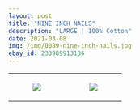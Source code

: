 ```yaml
---
layout: post
title: "NINE INCH NAILS"
description: "LARGE | 100% Cotton"
date: 2021-03-08
img: /img/0089-nine-inch-nails.jpg
ebay_id: 233989913186
---
```




<table style="width:100%;"><tr><td style="vertical-align:top;">
      <figure class="tmblr-full" data-orig-height="2048" data-orig-width="1365" data-orig-src="https://concertshirts.netlify.app/shirts/0089/0089-01.jpg"><img src="https://64.media.tumblr.com/c0f875c462698e7c4ec545f978ea6c0d/af09030581f7f2cc-9a/s540x810/2f62afd17221c06c056a396536952c154d4ba4e4.jpg" data-orig-height="2048" data-orig-width="1365" data-orig-src="https://concertshirts.netlify.app/shirts/0089/0089-01.jpg"/></figure></td>
    <td style="vertical-align:top;">
      <figure class="tmblr-full" data-orig-height="2048" data-orig-width="1365" data-orig-src="https://concertshirts.netlify.app/shirts/0089/0089-02.jpg"><img src="https://64.media.tumblr.com/5ccf2a50f64f68f535a22cda5fed2074/af09030581f7f2cc-ce/s540x810/6a683c0f06e5dfebb8997225cd5020106d39c5f1.jpg" data-orig-height="2048" data-orig-width="1365" data-orig-src="https://concertshirts.netlify.app/shirts/0089/0089-02.jpg"/></figure></td>
  </tr></table>
